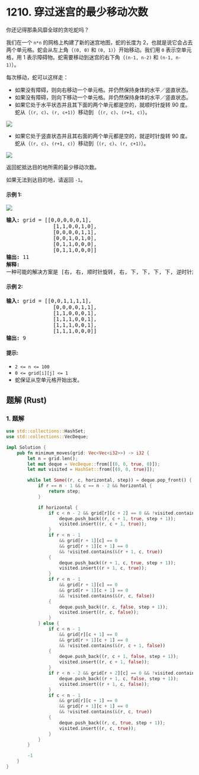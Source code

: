 # 1210. 穿过迷宫的最少移动次数
你还记得那条风靡全球的贪吃蛇吗？

我们在一个 `n*n` 的网格上构建了新的迷宫地图，蛇的长度为 2，也就是说它会占去两个单元格。蛇会从左上角（`(0, 0)` 和 `(0, 1)`）开始移动。我们用 `0` 表示空单元格，用 1 表示障碍物。蛇需要移动到迷宫的右下角（`(n-1, n-2)` 和 `(n-1, n-1)`）。

每次移动，蛇可以这样走：
* 如果没有障碍，则向右移动一个单元格。并仍然保持身体的水平／竖直状态。
* 如果没有障碍，则向下移动一个单元格。并仍然保持身体的水平／竖直状态。
* 如果它处于水平状态并且其下面的两个单元都是空的，就顺时针旋转 90 度。蛇从（`(r, c)`、`(r, c+1)`）移动到 （`(r, c)`、`(r+1, c)`）。

![](https://assets.leetcode.com/uploads/2019/09/24/image-2.png)

* 如果它处于竖直状态并且其右面的两个单元都是空的，就逆时针旋转 90 度。蛇从（`(r, c)`、`(r+1, c)`）移动到（`(r, c)`、`(r, c+1)`）。

![](https://assets.leetcode.com/uploads/2019/09/24/image-1.png)

返回蛇抵达目的地所需的最少移动次数。

如果无法到达目的地，请返回 `-1`。

#### 示例 1:
![](https://assets.leetcode.com/uploads/2019/09/24/image.png)
<pre>
<strong>输入:</strong> grid = [[0,0,0,0,0,1],
               [1,1,0,0,1,0],
               [0,0,0,0,1,1],
               [0,0,1,0,1,0],
               [0,1,1,0,0,0],
               [0,1,1,0,0,0]]
<strong>输出:</strong> 11
<strong>解释:</strong>
一种可能的解决方案是 [右, 右, 顺时针旋转, 右, 下, 下, 下, 下, 逆时针旋转, 右, 下]。
</pre>

#### 示例 2:
<pre>
<strong>输入:</strong> grid = [[0,0,1,1,1,1],
               [0,0,0,0,1,1],
               [1,1,0,0,0,1],
               [1,1,1,0,0,1],
               [1,1,1,0,0,1],
               [1,1,1,0,0,0]]
<strong>输出:</strong> 9
</pre>

#### 提示:
* `2 <= n <= 100`
* `0 <= grid[i][j] <= 1`
* 蛇保证从空单元格开始出发。

## 题解 (Rust)

### 1. 题解
```Rust
use std::collections::HashSet;
use std::collections::VecDeque;

impl Solution {
    pub fn minimum_moves(grid: Vec<Vec<i32>>) -> i32 {
        let n = grid.len();
        let mut deque = VecDeque::from([(0, 0, true, 0)]);
        let mut visited = HashSet::from([(0, 0, true)]);

        while let Some((r, c, horizontal, step)) = deque.pop_front() {
            if r == n - 1 && c == n - 2 && horizontal {
                return step;
            }

            if horizontal {
                if c < n - 2 && grid[r][c + 2] == 0 && !visited.contains(&(r, c + 1, true)) {
                    deque.push_back((r, c + 1, true, step + 1));
                    visited.insert((r, c + 1, true));
                }
                if r < n - 1
                    && grid[r + 1][c] == 0
                    && grid[r + 1][c + 1] == 0
                    && !visited.contains(&(r + 1, c, true))
                {
                    deque.push_back((r + 1, c, true, step + 1));
                    visited.insert((r + 1, c, true));
                }
                if r < n - 1
                    && grid[r + 1][c] == 0
                    && grid[r + 1][c + 1] == 0
                    && !visited.contains(&(r, c, false))
                {
                    deque.push_back((r, c, false, step + 1));
                    visited.insert((r, c, false));
                }
            } else {
                if c < n - 1
                    && grid[r][c + 1] == 0
                    && grid[r + 1][c + 1] == 0
                    && !visited.contains(&(r, c + 1, false))
                {
                    deque.push_back((r, c + 1, false, step + 1));
                    visited.insert((r, c + 1, false));
                }
                if r < n - 2 && grid[r + 2][c] == 0 && !visited.contains(&(r + 1, c, false)) {
                    deque.push_back((r + 1, c, false, step + 1));
                    visited.insert((r + 1, c, false));
                }
                if c < n - 1
                    && grid[r][c + 1] == 0
                    && grid[r + 1][c + 1] == 0
                    && !visited.contains(&(r, c, true))
                {
                    deque.push_back((r, c, true, step + 1));
                    visited.insert((r, c, true));
                }
            }
        }

        -1
    }
}
```
